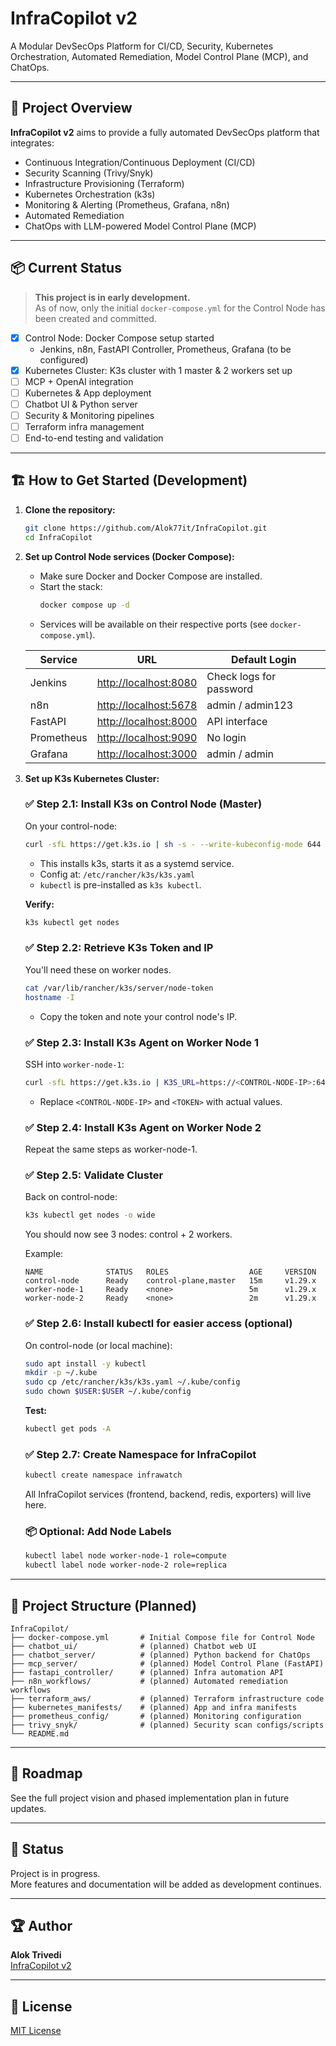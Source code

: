 # InfraCopilot v2

A Modular DevSecOps Platform for CI/CD, Security, Kubernetes Orchestration, Automated Remediation, Model Control Plane (MCP), and ChatOps.

---

## 🚀 Project Overview

**InfraCopilot v2** aims to provide a fully automated DevSecOps platform that integrates:

- Continuous Integration/Continuous Deployment (CI/CD)
- Security Scanning (Trivy/Snyk)
- Infrastructure Provisioning (Terraform)
- Kubernetes Orchestration (k3s)
- Monitoring & Alerting (Prometheus, Grafana, n8n)
- Automated Remediation
- ChatOps with LLM-powered Model Control Plane (MCP)

---

## 📦 Current Status

> **This project is in early development.**  
> As of now, only the initial `docker-compose.yml` for the Control Node has been created and committed.

- [x] Control Node: Docker Compose setup started
    - Jenkins, n8n, FastAPI Controller, Prometheus, Grafana (to be configured)
- [x] Kubernetes Cluster: K3s cluster with 1 master & 2 workers set up
- [ ] MCP + OpenAI integration
- [ ] Kubernetes & App deployment
- [ ] Chatbot UI & Python server
- [ ] Security & Monitoring pipelines
- [ ] Terraform infra management
- [ ] End-to-end testing and validation

---

## 🏗️ How to Get Started (Development)

1. **Clone the repository:**
   ```bash
   git clone https://github.com/Alok77it/InfraCopilot.git
   cd InfraCopilot
   ```

2. **Set up Control Node services (Docker Compose):**
   - Make sure Docker and Docker Compose are installed.
   - Start the stack:
     ```bash
     docker compose up -d
     ```
   - Services will be available on their respective ports (see `docker-compose.yml`).

   | Service    | URL                                            | Default Login           |
   | ---------- | ---------------------------------------------- | ----------------------- |
   | Jenkins    | [http://localhost:8080](http://localhost:8080) | Check logs for password |
   | n8n        | [http://localhost:5678](http://localhost:5678) | admin / admin123        |
   | FastAPI    | [http://localhost:8000](http://localhost:8000) | API interface           |
   | Prometheus | [http://localhost:9090](http://localhost:9090) | No login                |
   | Grafana    | [http://localhost:3000](http://localhost:3000) | admin / admin           |

3. **Set up K3s Kubernetes Cluster:**

   ### ✅ Step 2.1: Install K3s on Control Node (Master)

   On your control-node:
   ```bash
   curl -sfL https://get.k3s.io | sh -s - --write-kubeconfig-mode 644
   ```
   - This installs k3s, starts it as a systemd service.
   - Config at: `/etc/rancher/k3s/k3s.yaml`
   - `kubectl` is pre-installed as `k3s kubectl`.

   **Verify:**
   ```bash
   k3s kubectl get nodes
   ```

   ### ✅ Step 2.2: Retrieve K3s Token and IP

   You'll need these on worker nodes.
   ```bash
   cat /var/lib/rancher/k3s/server/node-token
   hostname -I
   ```

   - Copy the token and note your control node's IP.

   ### ✅ Step 2.3: Install K3s Agent on Worker Node 1

   SSH into `worker-node-1`:
   ```bash
   curl -sfL https://get.k3s.io | K3S_URL=https://<CONTROL-NODE-IP>:6443 K3S_TOKEN=<TOKEN> sh -
   ```
   - Replace `<CONTROL-NODE-IP>` and `<TOKEN>` with actual values.

   ### ✅ Step 2.4: Install K3s Agent on Worker Node 2

   Repeat the same steps as worker-node-1.

   ### ✅ Step 2.5: Validate Cluster

   Back on control-node:
   ```bash
   k3s kubectl get nodes -o wide
   ```
   You should now see 3 nodes: control + 2 workers.

   Example:
   ```
   NAME              STATUS   ROLES                  AGE     VERSION
   control-node      Ready    control-plane,master   15m     v1.29.x
   worker-node-1     Ready    <none>                 5m      v1.29.x
   worker-node-2     Ready    <none>                 2m      v1.29.x
   ```

   ### ✅ Step 2.6: Install kubectl for easier access (optional)

   On control-node (or local machine):
   ```bash
   sudo apt install -y kubectl
   mkdir -p ~/.kube
   sudo cp /etc/rancher/k3s/k3s.yaml ~/.kube/config
   sudo chown $USER:$USER ~/.kube/config
   ```

   **Test:**
   ```bash
   kubectl get pods -A
   ```

   ### ✅ Step 2.7: Create Namespace for InfraCopilot

   ```bash
   kubectl create namespace infrawatch
   ```
   All InfraCopilot services (frontend, backend, redis, exporters) will live here.

   ### 📦 Optional: Add Node Labels

   ```bash
   kubectl label node worker-node-1 role=compute
   kubectl label node worker-node-2 role=replica
   ```

---

## 📂 Project Structure (Planned)

```
InfraCopilot/
├── docker-compose.yml       # Initial Compose file for Control Node
├── chatbot_ui/              # (planned) Chatbot web UI
├── chatbot_server/          # (planned) Python backend for ChatOps
├── mcp_server/              # (planned) Model Control Plane (FastAPI)
├── fastapi_controller/      # (planned) Infra automation API
├── n8n_workflows/           # (planned) Automated remediation workflows
├── terraform_aws/           # (planned) Terraform infrastructure code
├── kubernetes_manifests/    # (planned) App and infra manifests
├── prometheus_config/       # (planned) Monitoring configuration
├── trivy_snyk/              # (planned) Security scan configs/scripts
└── README.md
```

---

## 📝 Roadmap

See the full project vision and phased implementation plan in future updates.

---

## 📢 Status

Project is in progress.  
More features and documentation will be added as development continues.

---

## 🏆 Author

**Alok Trivedi**  
[InfraCopilot v2](https://github.com/Alok77it/InfraCopilot)

---

## 📄 License

[MIT License](LICENSE)
